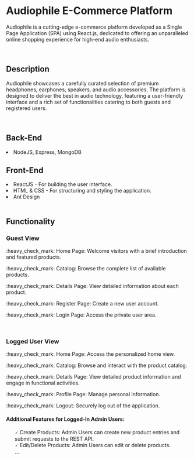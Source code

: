 <h1>Audiophile E-Commerce Platform</h1>
<p>Audiophile is a cutting-edge e-commerce platform developed as a Single Page Application (SPA) using React.js, dedicated to offering an unparalleled online shopping experience for high-end audio enthusiasts.</p>
<br>

<h2>Description</h2>
<p>Audiophile showcases a carefully curated selection of premium headphones, earphones, speakers, and audio accessories. The platform is designed to deliver the best in audio technology, featuring a user-friendly interface and a rich set of functionalities catering to both guests and registered users.</p>

<br>

<h2>Back-End</h2>

<li>NodeJS, Express, MongoDB</li>

<h2>Front-End</h2>

<li>ReactJS - For building the user interface.</li>
<li>HTML & CSS - For structuring and styling the application.</li>
<li>Ant Design</li>

<br>

<h2>Functionality</h2>

<h3>Guest View</h3>
<p>:heavy_check_mark: Home Page: Welcome visitors with a brief introduction and featured products.</p>
<p>:heavy_check_mark: Catalog: Browse the complete list of available products.</p>
<p>:heavy_check_mark: Details Page: View detailed information about each product.</p>
<p>:heavy_check_mark: Register Page: Create a new user account.</p>
<p>:heavy_check_mark: Login Page: Access the private user area.</p>

<br>

<h3>Logged User View</h3>
<p>:heavy_check_mark: Home Page: Access the personalized home view.</p>
<p>:heavy_check_mark: Catalog: Browse and interact with the product catalog.</p>
<p>:heavy_check_mark: Details Page: View detailed product information and engage in functional activities.</p>
<p>:heavy_check_mark: Profile Page: Manage personal information.</p>
<p>:heavy_check_mark: Logout: Securely log out of the application.</p>

<h4>Additional Features for Logged-In Admin Users:</h4>

<ul>
&#x1F5F8 Create Products: Admin Users can create new product entries and submit requests to the REST API.<br>
&#x1F5F8 Edit/Delete Products: Admin Users can edit or delete products. <br>
...
</ul>

<br>
